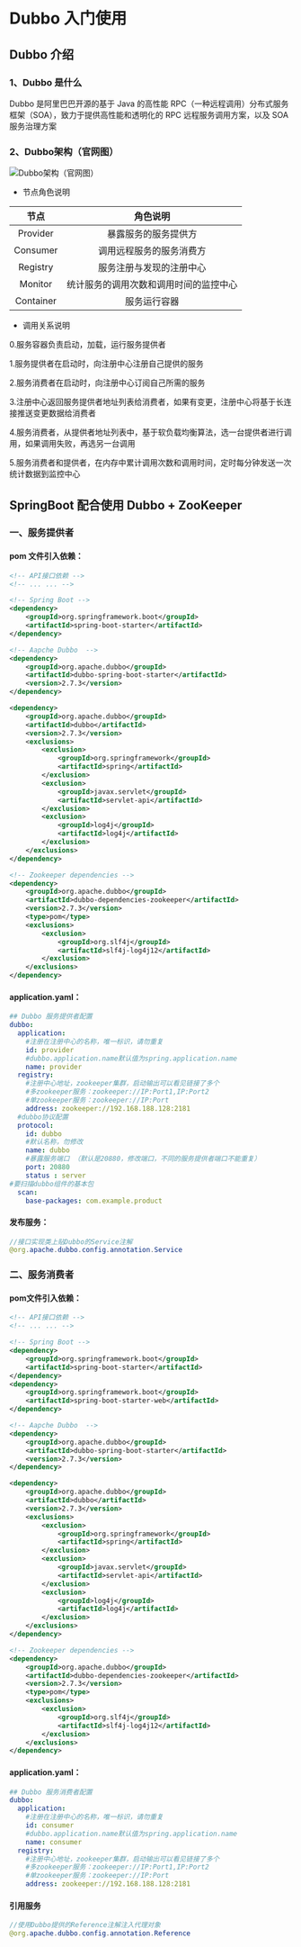 # Dubbo 入门使用

## Dubbo 介绍

### 1、Dubbo 是什么

Dubbo 是阿里巴巴开源的基于 Java 的高性能 RPC（一种远程调用）分布式服务框架（SOA），致力于提供高性能和透明化的 RPC 远程服务调用方案，以及 SOA 服务治理方案

### 2、Dubbo架构（官网图）

![Dubbo架构（官网图）](_images/20201212135005579_14520.png)

* 节点角色说明

|   节点    |              角色说明               |
| :-------: | :---------------------------------: |
| Provider  |         暴露服务的服务提供方         |
| Consumer  |       调用远程服务的服务消费方        |
| Registry  |       服务注册与发现的注册中心        |
|  Monitor  | 统计服务的调用次数和调用时间的监控中心 |
| Container |             服务运行容器             |

* 调用关系说明

0.服务容器负责启动，加载，运行服务提供者

1.服务提供者在启动时，向注册中心注册自己提供的服务

2.服务消费者在启动时，向注册中心订阅自己所需的服务

3.注册中心返回服务提供者地址列表给消费者，如果有变更，注册中心将基于长连接推送变更数据给消费者

4.服务消费者，从提供者地址列表中，基于软负载均衡算法，选一台提供者进行调用，如果调用失败，再选另一台调用

5.服务消费者和提供者，在内存中累计调用次数和调用时间，定时每分钟发送一次统计数据到监控中心



## SpringBoot 配合使用 Dubbo + ZooKeeper

### 一、服务提供者

#### pom 文件引入依赖：

```xml
<!-- API接口依赖 -->
<!-- ... ... -->

<!-- Spring Boot -->
<dependency>
    <groupId>org.springframework.boot</groupId>
    <artifactId>spring-boot-starter</artifactId>
</dependency>

<!-- Aapche Dubbo  -->
<dependency>
    <groupId>org.apache.dubbo</groupId>
    <artifactId>dubbo-spring-boot-starter</artifactId>
    <version>2.7.3</version>
</dependency>

<dependency>
    <groupId>org.apache.dubbo</groupId>
    <artifactId>dubbo</artifactId>
    <version>2.7.3</version>
    <exclusions>
        <exclusion>
            <groupId>org.springframework</groupId>
            <artifactId>spring</artifactId>
        </exclusion>
        <exclusion>
            <groupId>javax.servlet</groupId>
            <artifactId>servlet-api</artifactId>
        </exclusion>
        <exclusion>
            <groupId>log4j</groupId>
            <artifactId>log4j</artifactId>
        </exclusion>
    </exclusions>
</dependency>

<!-- Zookeeper dependencies -->
<dependency>
    <groupId>org.apache.dubbo</groupId>
    <artifactId>dubbo-dependencies-zookeeper</artifactId>
    <version>2.7.3</version>
    <type>pom</type>
    <exclusions>
        <exclusion>
            <groupId>org.slf4j</groupId>
            <artifactId>slf4j-log4j12</artifactId>
        </exclusion>
    </exclusions>
</dependency>
```

#### application.yaml：

```yaml
## Dubbo 服务提供者配置
dubbo:
  application:
    #注册在注册中心的名称，唯一标识，请勿重复
    id: provider
    #dubbo.application.name默认值为spring.application.name
    name: provider
  registry:
    #注册中心地址，zookeeper集群，启动输出可以看见链接了多个
    #多zookeeper服务：zookeeper://IP:Port1,IP:Port2
    #单zookeeper服务：zookeeper://IP:Port
    address: zookeeper://192.168.188.128:2181
  #dubbo协议配置
  protocol:
    id: dubbo
    #默认名称，勿修改
    name: dubbo
    #暴露服务端口 （默认是20880，修改端口，不同的服务提供者端口不能重复）
    port: 20880
    status : server
#要扫描dubbo组件的基本包
  scan:
    base-packages: com.example.product

```

#### 发布服务：

```java
//接口实现类上贴Dubbo的Service注解
@org.apache.dubbo.config.annotation.Service
```

### 二、服务消费者

#### pom文件引入依赖：

```xml
<!-- API接口依赖 -->
<!-- ... ... -->

<!-- Spring Boot -->
<dependency>
    <groupId>org.springframework.boot</groupId>
    <artifactId>spring-boot-starter</artifactId>
</dependency>
<dependency>
    <groupId>org.springframework.boot</groupId>
    <artifactId>spring-boot-starter-web</artifactId>
</dependency>

<!-- Aapche Dubbo  -->
<dependency>
    <groupId>org.apache.dubbo</groupId>
    <artifactId>dubbo-spring-boot-starter</artifactId>
    <version>2.7.3</version>
</dependency>

<dependency>
    <groupId>org.apache.dubbo</groupId>
    <artifactId>dubbo</artifactId>
    <version>2.7.3</version>
    <exclusions>
        <exclusion>
            <groupId>org.springframework</groupId>
            <artifactId>spring</artifactId>
        </exclusion>
        <exclusion>
            <groupId>javax.servlet</groupId>
            <artifactId>servlet-api</artifactId>
        </exclusion>
        <exclusion>
            <groupId>log4j</groupId>
            <artifactId>log4j</artifactId>
        </exclusion>
    </exclusions>
</dependency>

<!-- Zookeeper dependencies -->
<dependency>
    <groupId>org.apache.dubbo</groupId>
    <artifactId>dubbo-dependencies-zookeeper</artifactId>
    <version>2.7.3</version>
    <type>pom</type>
    <exclusions>
        <exclusion>
            <groupId>org.slf4j</groupId>
            <artifactId>slf4j-log4j12</artifactId>
        </exclusion>
    </exclusions>
</dependency>
```

#### application.yaml：

```yaml
## Dubbo 服务消费者配置
dubbo:
  application:
    #注册在注册中心的名称，唯一标识，请勿重复
    id: consumer
    #dubbo.application.name默认值为spring.application.name
    name: consumer
  registry:
    #注册中心地址，zookeeper集群，启动输出可以看见链接了多个
    #多zookeeper服务：zookeeper://IP:Port1,IP:Port2
    #单zookeeper服务：zookeeper://IP:Port
    address: zookeeper://192.168.188.128:2181
```

#### 引用服务

```java
//使用Dubbo提供的Reference注解注入代理对象
@org.apache.dubbo.config.annotation.Reference
```

